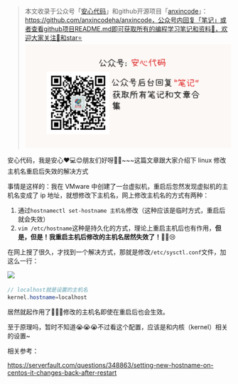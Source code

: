 > 本文收录于公众号「[安心代码](https://www.yuque.com/anxincode/dhdqgs/kbur0qozkulu6413?singleDoc#%20%E3%80%8A%E5%85%AC%E4%BC%97%E5%8F%B7%E5%9C%B0%E5%9D%80%E3%80%8B)」和github开源项目「[anxincode](https://github.com/anxincodeha/anxincode)」：https://github.com/anxincodeha/anxincode，公众号内回复「笔记」或者查看github项目README.md即可获取所有的编程学习笔记和资料📝，欢迎大家关注👀和star⭐️
>![](https://raw.githubusercontent.com/anxincodeha/anxincode/refs/heads/main/%E6%AC%A2%E8%BF%8E%E5%85%B3%E6%B3%A8%E5%85%AC%E4%BC%97%E5%8F%B7%E2%80%9C%E5%AE%89%E5%BF%83%E4%BB%A3%E7%A0%81%E2%80%9D.png)

安心代码，我是安心❤️💻😊朋友们好呀👋✨~~~这篇文章跟大家介绍下 linux 修改主机名重启后失效的解决方式

事情是这样的：我在 VMware 中创建了一台虚拟机，重启后忽然发现虚拟机的主机名变成了 ip 地址，就想修改下主机名，网上修改主机名的方式有两种：

1. 通过`hostnamectl set-hostname 主机名`修改（这种应该是临时方式，重启后就会失效）
2. `vim /etc/hostname`这种是持久化的方式，理论上重启主机后也有作用，**但是，但是！我重启主机后修改的主机名居然失效了！**😵‍💫😢



在网上搜了很久，才找到一个解决方式，那就是修改`/etc/sysctl.conf`文件，加这么一行：

![](https://cdn.nlark.com/yuque/0/2025/png/50835397/1736343275897-58446304-0d50-46a1-90c2-11deb8d5d0eb.png)

```java
// localhost就是设置的主机名
kernel.hostname=localhost
```

居然就起作用了🌈🎉👏修改的主机名即使在重启后也会生效。

至于原理吗，暂时不知道😭😭😭不过看这个配置，应该是和内核（kernel）相关的设置~

相关参考：

https://serverfault.com/questions/348863/setting-new-hostname-on-centos-it-changes-back-after-restart

